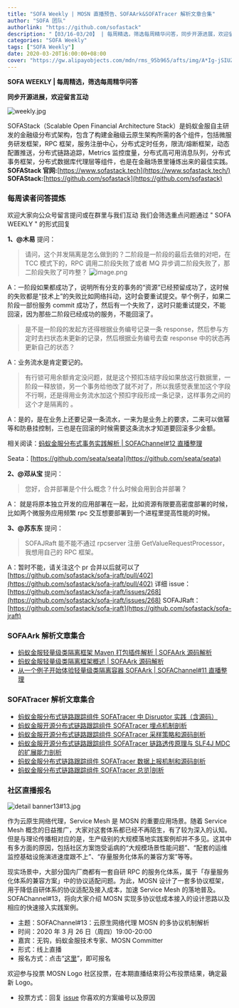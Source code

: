 ```yaml
---
title: "SOFA Weekly | MOSN 直播预告、SOFAArk&SOFATracer 解析文章合集"
author: "SOFA 团队"
authorlink: "https://github.com/sofastack"
description: "【03/16-03/20】 | 每周精选，筛选每周精华问答，同步开源进展，欢迎留言互动。"
categories: "SOFA Weekly"
tags: ["SOFA Weekly"]
date: 2020-03-20T16:00:00+08:00
cover: "https://gw.alipayobjects.com/mdn/rms_95b965/afts/img/A*Ig-jSIUZWx0AAAAAAAAAAAAAARQnAQ"
---
```


**SOFA WEEKLY | 每周精选，筛选每周精华问答**

**同步开源进展，欢迎留言互动**

![weekly.jpg](https://gw.alipayobjects.com/mdn/rms_95b965/afts/img/A*ARgKS6SuU7YAAAAAAAAAAAAAARQnAQ)

SOFAStack（Scalable Open Financial Architecture Stack）是蚂蚁金服自主研发的金融级分布式架构，包含了构建金融级云原生架构所需的各个组件，包括微服务研发框架，RPC 框架，服务注册中心，分布式定时任务，限流/熔断框架，动态配置推送，分布式链路追踪，Metrics 监控度量，分布式高可用消息队列，分布式事务框架，分布式数据库代理层等组件，也是在金融场景里锤炼出来的最佳实践。
**SOFAStack 官网:**[https://www.sofastack.tech](https://www.sofastack.tech/)
**SOFAStack:**[https://github.com/sofastack](https://github.com/sofastack)

### 每周读者问答提炼

欢迎大家向公众号留言提问或在群里与我们互动
我们会筛选重点问题通过 " SOFA WEEKLY " 的形式回复

**1、@木易** 提问：

> 请问，这个并发隔离是怎么做到的？二阶段是一阶段的最后去做的对吧，在 TCC 模式下的，RPC 调用二阶段失败了或者 MQ 异步调二阶段失败了，那二阶段失败了可咋整？
> ![image.png](https://cdn.nlark.com/yuque/0/2020/png/226702/1584687532635-a656a195-885e-46ee-ae5f-3df8975eb931.png)

A：一阶段如果都成功了，说明所有分支的事务的“资源”已经预留成功了，这时候的失败都是“技术上”的失败比如网络抖动，这时会要重试提交。举个例子，如果二阶段一部份服务 commit 成功了，然后有一个失败了，这时只能重试提交，不能回滚，因为那些二阶段已经成功的服务，不能回滚了。

> 是不是一阶段的发起方还得根据业务编号记录一条 response，然后参与方定时去扫状态未更新的记录，然后根据业务编号去查 response 中的状态再更新自己的状态？

A：业务流水是肯定要记的。

> 有行锁可用余额肯定没问题，就是这个预扣冻结字段如果放这行数据里，一阶段一释放锁，另一个事务给他改了就不对了，所以我感觉表里加这个字段不行啊，还是得用业务流水加这个预扣字段形成一条记录，这样事务之间的这个才是隔离的 。

A：是的，是在业务上还要记录一条流水，一来为是业务上的要求，二来可以做幂等和防悬挂控制，三也是在回滚的时候需要这条流水才知道要回滚多少金额。

相关阅读：[蚂蚁金服分布式事务实践解析 | SOFAChannel#12 直播整理](/blog/sofa-channel-12-retrospect/)

Seata：[https://github.com/seata/seata](https://github.com/seata/seata)

**2、@邓从宝** 提问：

> 您好，合并部署是个什么概念？什么时候会用到合并部署？

A： 就是将原本独立开发的应用部署在一起，比如资源有限要高密度部署的时候，比如两个微服务应用频繁 rpc 交互想要部署到一个进程里提高性能的时候。

**3、@苏东东** 提问：

> SOFAJRaft 能不能不通过 rpcserver 注册 GetValueRequestProcessor，我想用自己的 RPC 框架。

A：暂时不能，请关注这个 pr 合并以后就可以了
[https://github.com/sofastack/sofa-jraft/pull/402](https://github.com/sofastack/sofa-jraft/pull/402)
详细 issue：
[https://github.com/sofastack/sofa-jraft/issues/268](https://github.com/sofastack/sofa-jraft/issues/268)
SOFAJRaft：[https://github.com/sofastack/sofa-jraft](https://github.com/sofastack/sofa-jraft)

### SOFAArk 解析文章集合

- [蚂蚁金服轻量级类隔离框架 Maven 打包插件解析 | SOFAArk 源码解析](/blog/sofa-ark-maven-packaging-plugins/)
- [蚂蚁金服轻量级类隔离框架概述 | SOFAArk 源码解析](/blog/sofa-ark-overview/)
- [从一个例子开始体验轻量级类隔离容器 SOFAArk | SOFAChannel#11 直播整理](/blog/sofa-channel-11-retrospect/)

### SOFATracer 解析文章集合

- [蚂蚁金服分布式链路跟踪组件 SOFATracer 中 Disruptor 实践（含源码）](/blog/sofa-trcaer-disruptor-practice/)
- [蚂蚁金服开源分布式链路跟踪组件 SOFATracer 埋点机制剖析](/blog/sofa-tracer-event-tracing-deep-dive/)
- [蚂蚁金服开源分布式链路跟踪组件 SOFATracer 采样策略和源码剖析](/blog/sofa-tracer-sampling-tracking-deep-dive/)
- [蚂蚁金服开源分布式链路跟踪组件 SOFATracer 链路透传原理与 SLF4J MDC 的扩展能力剖析](/blog/sofa-tracer-unvarnished-transmission-slf4j-mdc/)
- [蚂蚁金服分布式链路跟踪组件 SOFATracer 数据上报机制和源码剖析](/blog/sofa-tracer-response-mechanism/)
- [蚂蚁金服分布式链路跟踪组件 SOFATracer 总览|剖析](/blog/sofa-tracer-overview/)

### 社区直播报名

![detail banner13#13.jpg](https://cdn.nlark.com/yuque/0/2020/jpeg/226702/1584084552217-83f5c143-d1b1-4d5c-ac65-08e0156af21f.jpeg)

作为云原生网络代理，Service Mesh 是 MOSN 的重要应用场景。随着 Service Mesh 概念的日益推广，大家对这套体系都已经不再陌生，有了较为深入的认知。但是与理论传播相对应的是，生产级别的大规模落地实践案例却并不多见。这其中有多方面的原因，包括社区方案饱受诟病的“大规模场景性能问题”、“配套的运维监控基础设施演进速度跟不上”、“存量服务化体系的兼容方案”等等。

现实场景中，大部分国内厂商都有一套自研 RPC 的服务化体系，属于「存量服务化体系的兼容方案」中的协议适配问题。为此，MOSN 设计了一套多协议框架，用于降低自研体系的协议适配及接入成本，加速 Service Mesh 的落地普及。SOFAChannel#13，将向大家介绍 MOSN 实现多协议低成本接入的设计思路以及相应的快速接入实践案例。

- 主题：SOFAChannel#13：云原生网络代理 MOSN 的多协议机制解析
- 时间：2020 年 3 月 26 日（周四）19:00-20:00
- 嘉宾：无钩，蚂蚁金服技术专家、MOSN Committer
- 形式：线上直播
- 报名方式：点击“[这里](https://tech.antfin.com/community/live/1131)”，即可报名

欢迎参与投票 MOSN Logo 社区投票，在本期直播结束将公布投票结果，确定最新 Logo。

- 投票方式：回复 [issue](https://github.com/mosn/community/issues/2) 你喜欢的方案编号以及原因
